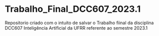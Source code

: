 # Trabalho_Final_DCC607_2023.1
Repositorio criado com o intuito de salvar o Trabalho fiinal da disciplina DCC607 Inteligência Artificial da UFRR referente ao semestre 2023.1
